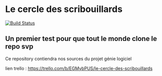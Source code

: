 # Le cercle des scribouillards

[![Build Status](https://travis-ci.org/marinaPassoubady/LeCercleDesScribouillards_Miage.svg?branch=master)](https://travis-ci.org/marinaPassoubady/LeCercleDesScribouillards_Miage)

## Un premier test pour que tout le monde clone le repo svp
Ce repository contiendra nos sources du projet génie logiciel

lien trello : https://trello.com/b/EGMybPUS/le-cercle-des-scribouillards
